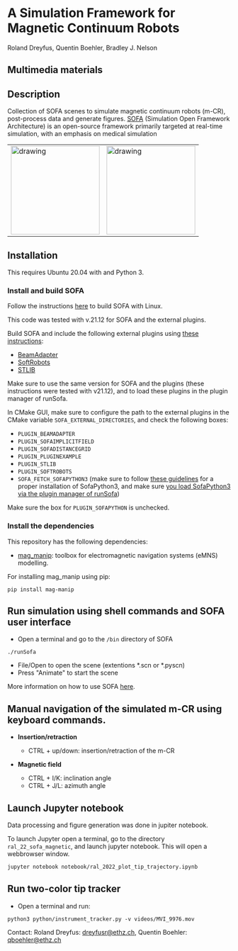 # A Simulation Framework for Magnetic Continuum Robots
Roland Dreyfus, Quentin Boehler, Bradley J. Nelson

## Multimedia materials

## Description

Collection of SOFA scenes to simulate magnetic continuum robots (m-CR), post-process data and generate figures. [SOFA](https://www.sofa-framework.org) (Simulation Open Framework Architecture) is an open-source framework primarily targeted at real-time simulation, with an emphasis on medical simulation

<table border = "0">
    <tr>
        <td>
        <img src="images/exple_simu_aortic.png" alt="drawing" height="200"/>
        </td>
        <td>
        <img src="images/exple_simu_flat.png" alt="drawing" height="200"/>
        </td>
    </tr>
</table>


## Installation

This requires Ubuntu 20.04 with and Python 3.

### Install and build SOFA

Follow the instructions [here](https://www.sofa-framework.org/community/doc/getting-started/build/linux/) to build SOFA with Linux.

This code was tested with v.21.12 for SOFA and the external plugins.

Build SOFA and include the following external plugins using [these instructions](https://www.sofa-framework.org/community/doc/plugins/build-a-plugin-from-sources/):
* [BeamAdapter](https://github.com/sofa-framework/BeamAdapter)
* [SoftRobots](https://project.inria.fr/softrobot/)
* [STLIB](https://github.com/SofaDefrost/STLIB)

Make sure to use the same version for SOFA and the plugins (these instructions were tested with v21.12), and to load these plugins in the plugin manager of runSofa.

In CMake GUI, make sure to configure the path to the external plugins in the CMake variable ```SOFA_EXTERNAL_DIRECTORIES```, and check the following boxes:
* ```PLUGIN_BEAMADAPTER```
* ```PLUGIN_SOFAIMPLICITFIELD```
* ```PLUGIN_SOFADISTANCEGRID```
* ```PLUGIN_PLUGINEXAMPLE```
* ```PLUGIN_STLIB```
* ```PLUGIN_SOFTROBOTS```
* ```SOFA_FETCH_SOFAPYTHON3``` (make sure to follow [these guidelines](https://sofapython3.readthedocs.io/en/latest/menu/Compilation.html) for a proper installation of SofaPython3, and make sure [you load SofaPython3 via the plugin manager of runSofa](https://sofapython3.readthedocs.io/en/latest/menu/SofaPlugin.html#within-runsofa))

Make sure the box for ```PLUGIN_SOFAPYTHON``` is unchecked.

### Install the dependencies

This repository has the following dependencies:
* [mag_manip](https://pypi.org/project/mag-manip/): toolbox for electromagnetic navigation systems (eMNS) modelling.

For installing mag_manip using pip:
```
pip install mag-manip
```

## Run simulation using shell commands and SOFA user interface

* Open a terminal and go to the `/bin` directory of SOFA

```
./runSofa
```

* File/Open to open the scene (extentions *.scn or *.pyscn)
* Press "Animate" to start the scene

More information on how to use SOFA [here](https://www.sofa-framework.org/community/doc/).

## Manual navigation of the simulated m-CR using keyboard commands. 

* **Insertion/retraction**
    * CTRL + up/down: insertion/retraction of the m-CR

* **Magnetic field**
    * CTRL + I/K: inclination angle
    * CTRL + J/L: azimuth angle

## Launch Jupyter notebook
Data processing and figure generation was done in jupiter notebook.

To launch Jupyter open a terminal, go to the directory `ral_22_sofa_magnetic`, and launch jupyter notebook. This will open a webbrowser window.

``` bash
jupyter notebook notebook/ral_2022_plot_tip_trajectory.ipynb
```

## Run two-color tip tracker

* Open a terminal and run:

``` python3 python/instrument_tracker.py -v videos/MVI_9976.mov ```


Contact:
Roland Dreyfus: dreyfusr@ethz.ch, 
Quentin Boehler: qboehler@ethz.ch
